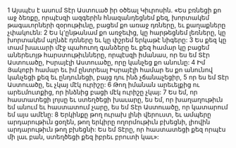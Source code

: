 1 Այսպէս է ասում Տէր Աստուած իր օծեալ Կիւրոսին.
«Ես բռնեցի քո աջ ձեռքը,
որպէսզի ազգերին հնազանդեցնեմ քեզ,
խորտակեմ թագաւորների զօրութիւնը,
բացեմ քո առաջ դռները,
եւ քաղաքները չփակուեն:
2 Ես կ՚ընթանամ քո առջեւից,
կը հարթեցնեմ լեռները,
կը խորտակեմ պղնձէ դռները
եւ կը փշրեմ երկաթէ նիգերը:
3 Ես քեզ կը տամ խաւարի մէջ պահուող գանձերը
եւ քեզ համար կը բացեմ աներեւոյթ հարստութիւնները,
որպէսզի իմանաս, որ ես եմ Տէր Աստուածը, Իսրայէլի Աստուածը,
որը կանչեց քո անունը:
4 Իմ Յակոբի համար եւ իմ ընտրեալ Իսրայէլի համար
ես քո անունով կանչեցի քեզ եւ ընդունեցի,
բայց դու ինձ չճանաչեցիր,
5 որ ես եմ Տէր Աստուածը,
եւ չկայ մէկ ուրիշը:
6 Թող իմանան արեւելքից ու արեւմուտքից,
որ ինձնից բացի մէկ ուրիշը չկայ:
7 Ես եմ, որ հաստատեցի լոյսը եւ ստեղծեցի խաւարը,
ես եմ, որ խաղաղութիւն եմ անում եւ հաստատում չարը,
ես եմ Տէր Աստուածը, որ կատարում եմ այս ամէնը:
8 Երկինքը թող ուրախ լինի վերուստ,
եւ ամպերը արդարութիւն ցօղեն,
թող երկիրը ողորմութիւն բխեցնի,
լիովին արդարութիւն թող բխեցնի:
Ես եմ Տէրը, որ հաստատեցի քեզ որպէս մի լաւ բան,
ստեղծեցի քեզ իբրեւ բրուտի կաւ»:
